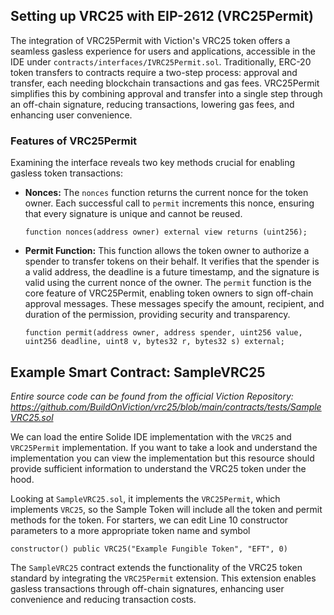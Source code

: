 ## Setting up VRC25 with EIP-2612 (VRC25Permit)

The integration of VRC25Permit with Viction's VRC25 token offers a seamless gasless experience for users and applications, accessible in the IDE under `contracts/interfaces/IVRC25Permit.sol`. Traditionally, ERC-20 token transfers to contracts require a two-step process: approval and transfer, each needing blockchain transactions and gas fees. VRC25Permit simplifies this by combining approval and transfer into a single step through an off-chain signature, reducing transactions, lowering gas fees, and enhancing user convenience.

### Features of VRC25Permit

Examining the interface reveals two key methods crucial for enabling gasless token transactions:

- **Nonces:** The `nonces` function returns the current nonce for the token owner. Each successful call to `permit` increments this nonce, ensuring that every signature is unique and cannot be reused.

  ```solidity
  function nonces(address owner) external view returns (uint256);
  ```

- **Permit Function:** This function allows the token owner to authorize a spender to transfer tokens on their behalf. It verifies that the spender is a valid address, the deadline is a future timestamp, and the signature is valid using the current nonce of the owner. The `permit` function is the core feature of VRC25Permit, enabling token owners to sign off-chain approval messages. These messages specify the amount, recipient, and duration of the permission, providing security and transparency.

  ```solidity
  function permit(address owner, address spender, uint256 value, uint256 deadline, uint8 v, bytes32 r, bytes32 s) external;
  ```

## Example Smart Contract: SampleVRC25

*Entire source code can be found from the official Viction Repository: https://github.com/BuildOnViction/vrc25/blob/main/contracts/tests/SampleVRC25.sol*

We can load the entire Solide IDE implementation with the `VRC25` and `VRC25Permit` implementation. If you want to take a look and understand the implementation you can view the implementation but this resource should provide sufficient information to understand the VRC25 token under the hood. 

Looking at `SampleVRC25.sol`, it implements the `VRC25Permit`, which implements `VRC25`, so the Sample Token will include all the token and permit methods for the token. For starters, we can edit Line 10 constructor parameters to a more appropriate token name and symbol

```
constructor() public VRC25("Example Fungible Token", "EFT", 0)
```

The `SampleVRC25` contract extends the functionality of the VRC25 token standard by integrating the `VRC25Permit` extension. This extension enables gasless transactions through off-chain signatures, enhancing user convenience and reducing transaction costs.